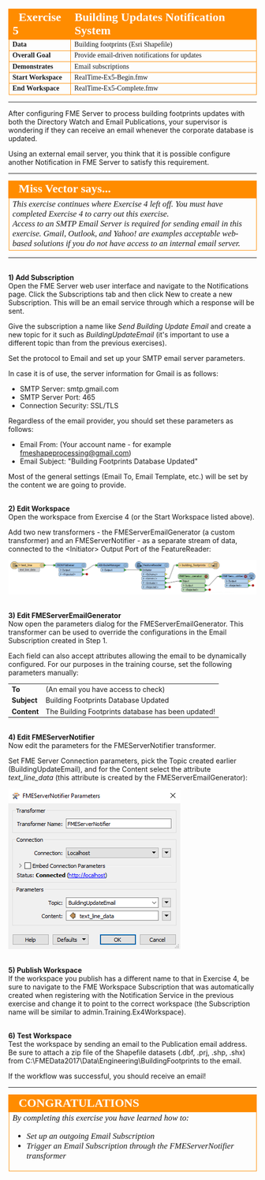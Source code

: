 <!--Instructor Notes-->

<!--Exercise Section-->


<table style="border-spacing: 0px;border-collapse: collapse;font-family:serif">
<tr>
<td width=25% style="vertical-align:middle;background-color:darkorange;border: 2px solid darkorange">
<i class="fa fa-cogs fa-lg fa-pull-left fa-fw" style="color:white;padding-right: 12px;vertical-align:text-top"></i>
<span style="color:white;font-size:x-large;font-weight: bold">Exercise 5</span>
</td>
<td style="border: 2px solid darkorange;background-color:darkorange;color:white">
<span style="color:white;font-size:x-large;font-weight: bold">Building Updates Notification System</span>
</td>
</tr>

<tr>
<td style="border: 1px solid darkorange; font-weight: bold">Data</td>
<td style="border: 1px solid darkorange">Building footprints (Esri Shapefile)</td>
</tr>

<tr>
<td style="border: 1px solid darkorange; font-weight: bold">Overall Goal</td>
<td style="border: 1px solid darkorange">Provide email-driven notifications for updates</td>
</tr>

<tr>
<td style="border: 1px solid darkorange; font-weight: bold">Demonstrates</td>
<td style="border: 1px solid darkorange">Email subscriptions</td>
</tr>

<tr>
<td style="border: 1px solid darkorange; font-weight: bold">Start Workspace</td>
<td style="border: 1px solid darkorange">RealTime-Ex5-Begin.fmw</td>
</tr>

<tr>
<td style="border: 1px solid darkorange; font-weight: bold">End Workspace</td>
<td style="border: 1px solid darkorange">RealTime-Ex5-Complete.fmw</td>
</tr>

</table>

---

After configuring FME Server to process building footprints updates with both the Directory Watch and Email Publications, your supervisor is wondering if they can receive an email whenever the corporate database is updated.

Using an external email server, you think that it is possible configure another Notification in FME Server to satisfy this requirement.

---

<!--Person X Says Section-->

<table style="border-spacing: 0px">
<tr>
<td style="vertical-align:middle;background-color:darkorange;border: 2px solid darkorange">
<i class="fa fa-quote-left fa-lg fa-pull-left fa-fw" style="color:white;padding-right: 12px;vertical-align:text-top"></i>
<span style="color:white;font-size:x-large;font-weight: bold;font-family:serif">Miss Vector says...</span>
</td>
</tr>

<tr>
<td style="border: 1px solid darkorange">
<span style="font-family:serif; font-style:italic; font-size:larger">
This exercise continues where Exercise 4 left off. You must have completed Exercise 4 to carry out this exercise.
<br>Access to an SMTP Email Server is required for sending email in this exercise. Gmail, Outlook, and Yahoo! are examples acceptable web-based solutions if you do not have access to an internal email server.
</td>
</tr>
</table>

---

<br>**1) Add Subscription**
<br>Open the FME Server web user interface and navigate to the Notifications page. Click the Subscriptions tab and then click New to create a new Subscription. This will be an email service through which a response will be sent.

Give the subscription a name like *Send Building Update Email* and create a new topic for it such as *BuildingUpdateEmail* (it's important to use a different topic than from the previous exercises).

Set the protocol to Email and set up your SMTP email server parameters.

In case it is of use, the server information for Gmail is as follows:

- SMTP Server: smtp.gmail.com
- SMTP Server Port: 465
- Connection Security: SSL/TLS

Regardless of the email provider, you should set these parameters as follows:

- Email From: (Your account name - for example fmeshapeprocessing@gmail.com)
- Email Subject: "Building Footprints Database Updated"

Most of the general settings (Email To, Email Template, etc.) will be set by the content we are going to provide.  


<br>**2) Edit Workspace**
<br>Open the workspace from Exercise 4 (or the Start Workspace listed above). 

Add two new transformers - the FMEServerEmailGenerator (a custom transformer) and an FMEServerNotifier - as a separate stream of data, connected to the <Initiator\> Output Port of the FeatureReader:

![](./Images/Img4.429.Ex5.WorkspaceWithNotifier.png)


<br>**3) Edit FMEServerEmailGenerator**
<br>Now open the parameters dialog for the FMEServerEmailGenerator. This transformer can be used to override the configurations in the Email Subscription created in Step 1.

Each field can also accept attributes allowing the email to be dynamically configured. For our purposes in the training course, set the following parameters manually:

<table style="border: 0px">

<tr>
<td style="font-weight: bold">To</td>
<td style="">(An email you have access to check)</td>
</tr>

<tr>
<td style="font-weight: bold">Subject</td>
<td style="">Building Footprints Database Updated</td>

</tr>

<tr>
<td style="font-weight: bold">Content</td>
<td style="">The Building Footprints database has been updated!</td>
</tr>

</table>


<br>**4) Edit FMEServerNotifier**
<br>Now edit the parameters for the FMEServerNotifier transformer. 

Set FME Server Connection parameters, pick the Topic created earlier (BuildingUpdateEmail), and for the Content select the attribute *text_line_data* (this attribute is created by the FMEServerEmailGenerator):

![](./Images/Img4.430.Ex5.FMEServerNotifierParameters.png)


<br>**5) Publish Workspace**
<br>If the workspace you publish has a different name to that in Exercise 4, be sure to navigate to the FME Workspace Subscription that was automatically created when registering with the Notification Service in the previous exercise and change it to point to the correct workspace (the Subscription name will be similar to admin.Training.Ex4Workspace).


<br>**6) Test Workspace**
<br>Test the workspace by sending an email to the Publication email address. Be sure to attach a zip file of the Shapefile datasets (.dbf, .prj, .shp, .shx) from C:\FMEData2017\Data\Engineering\BuildingFootprints to the email.

If the workflow was successful, you should receive an email!


---

<!--Exercise Congratulations Section--> 

<table style="border-spacing: 0px">
<tr>
<td style="vertical-align:middle;background-color:darkorange;border: 2px solid darkorange">
<i class="fa fa-thumbs-o-up fa-lg fa-pull-left fa-fw" style="color:white;padding-right: 12px;vertical-align:text-top"></i>
<span style="color:white;font-size:x-large;font-weight: bold;font-family:serif">CONGRATULATIONS</span>
</td>
</tr>

<tr>
<td style="border: 1px solid darkorange">
<span style="font-family:serif; font-style:italic; font-size:larger">
By completing this exercise you have learned how to:
<br>
<ul><li>Set up an outgoing Email Subscription</li>
<li>Trigger an Email Subscription through the FMEServerNotifier transformer</li></ul>
</span>
</td>
</tr>
</table>   
